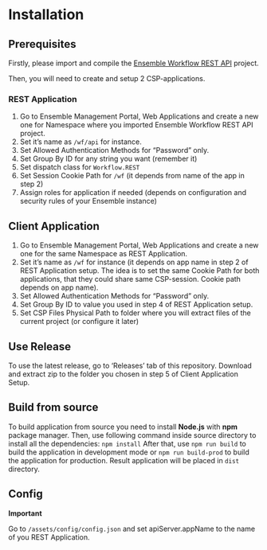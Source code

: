 # Installation
## Prerequisites
Firstly, please import and compile the [Ensemble Workflow REST API](https://github.com/intersystems-ru/EnsembleWorkflow) project.

Then, you will need to create and setup 2 CSP-applications.

### REST Application
1. Go to Ensemble Management Portal, Web Applications and create a new one for Namespace where you imported Ensemble Workflow REST API project.
2. Set it’s name as `/wf/api` for instance.
3. Set Allowed Authentication Methods for “Password” only.
4. Set Group By ID for any string you want (remember it)
5. Set dispatch class for `Workflow.REST`
6. Set Session Cookie Path for `/wf` (it depends from name of the app in step 2)
7. Assign roles for application if needed (depends on configuration and security rules of your Ensemble instance)

## Client Application
1. Go to Ensemble Management Portal, Web Applications and create a new one for the same Namespace as REST Application.
2. Set it’s name as `/wf` for instance (it depends on app name in step 2 of REST Application setup. The idea is to set the same Cookie Path for both applications, that they could share same CSP-session. Cookie path depends on app name).
3. Set Allowed Authentication Methods for “Password” only.
4. Set Group By ID to value you used in step 4 of REST Application setup.
5. Set CSP Files Physical Path to folder where you will extract files of the current project (or configure it later)

## Use Release
To use the latest release, go to ‘Releases’ tab of this repository. Download and extract zip to the folder you chosen in step 5 of Client Application Setup.

## Build from source
To build application from source you need to install **Node.js** with **npm** package manager.
Then, use following command inside source directory to install all the dependencies: `npm install`
After that, use `npm run build` to build the application in development mode or `npm run build-prod` to build the application for production. Result application will be placed in `dist` directory.

## Config
**Important**

Go to `/assets/config/config.json` and set apiServer.appName to the name of you REST Application.

